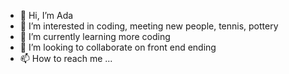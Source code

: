 - 👋 Hi, I’m Ada
- 👀 I’m interested in coding, meeting new people, tennis, pottery
- 🌱 I’m currently learning more coding
- 💞️ I’m looking to collaborate on front end ending
- 📫 How to reach me ...

<!---
adatao219/adatao219 is a ✨ special ✨ repository because its `README.md` (this file) appears on your GitHub profile.
You can click the Preview link to take a look at your changes.
--->
